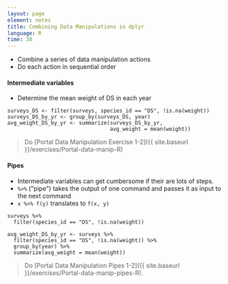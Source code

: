 ```yaml
---
layout: page
element: notes
title: Combining Data Manipulations in dplyr
language: R
time: 30
---
```


* Combine a series of data manipulation actions
* Do each action in sequential order

#### Intermediate variables

* Determine the mean weight of DS in each year

```
surveys_DS <- filter(surveys, species_id == "DS", !is.na(weight))
surveys_DS_by_yr <- group_by(surveys_DS, year)
avg_weight_DS_by_yr <- summarize(surveys_DS_by_yr,
                                 avg_weight = mean(weight))
```

> Do [Portal Data Manipulation Exercise 1-2]({{ site.baseurl }}/exercises/Portal-data-manip-R)

#### Pipes

* Intermediate variables can get cumbersome if their are lots of steps.
* `%>%` ("pipe") takes the output of one command and passes it as input to the
  next command
* `x %>% f(y)` translates to `f(x, y)`

```
surveys %>%
  filter(species_id == "DS", !is.na(weight))
```

```
avg_weight_DS_by_yr <- surveys %>%
  filter(species_id == "DS", !is.na(weight)) %>%
  group_by(year) %>%
  summarize(avg_weight = mean(weight))
```

> Do [Portal Data Manipulation Pipes 1-2]({{ site.baseurl }}/exercises/Portal-data-manip-pipes-R).